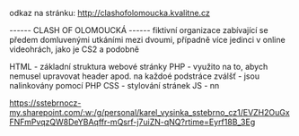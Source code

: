 odkaz na stránku: http://clashofolomoucka.kvalitne.cz

------ CLASH OF OLOMOUCKÁ ------
fiktivní organizace zabívající se předem domluvenými utkáními mezi dvoumi, případně více jedinci v online videohrách, jako je CS2 a podobně

HTML - základní struktura webové stránky
PHP - využito na to, abych nemusel upravovat header apod. na každoé podstráce zválšť - jsou nalinkovány pomocí PHP
CSS - stylování stránek
JS - nn




















https://sstebrnocz-my.sharepoint.com/:w:/g/personal/karel_vysinka_sstebrno_cz1/EVZH2OuGxFNFmPvqzQW8DeYBAqffr-mQsrf-j7uiZN-qNQ?rtime=Eyrf18B_3Eg
